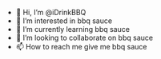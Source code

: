 - 👋 Hi, I’m @iDrinkBBQ
- 👀 I’m interested in bbq sauce
- 🌱 I’m currently learning bbq sauce
- 💞️ I’m looking to collaborate on bbq sauce
- 📫 How to reach me give me bbq sauce

<!---
iDrinkBBQ/iDrinkBBQ is a ✨ special ✨ repository because its `README.md` (this file) appears on your GitHub profile.
You can click the Preview link to take a look at your changes.
--->
